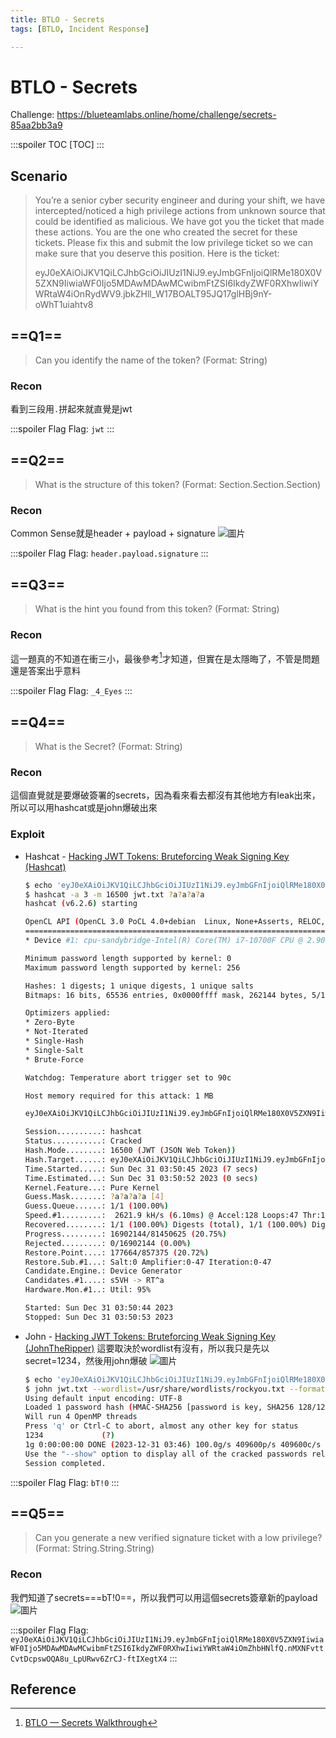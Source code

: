 ```yaml
---
title: BTLO - Secrets
tags: [BTLO, Incident Response]

---
```


# BTLO - Secrets
Challenge: https://blueteamlabs.online/home/challenge/secrets-85aa2bb3a9

:::spoiler TOC
[TOC]
:::

## Scenario
> You’re a senior cyber security engineer and during your shift, we have intercepted/noticed a high privilege actions from unknown source that could be identified as malicious. We have got you the ticket that made these actions.
You are the one who created the secret for these tickets. Please fix this and submit the low privilege ticket so we can make sure that you deserve this position.
Here is the ticket:
>
> eyJ0eXAiOiJKV1QiLCJhbGciOiJIUzI1NiJ9.eyJmbGFnIjoiQlRMe180X0V5ZXN9IiwiaWF0Ijo5MDAwMDAwMCwibmFtZSI6IkdyZWF0RXhwIiwiYWRtaW4iOnRydWV9.jbkZHll_W17BOALT95JQ17glHBj9nY-oWhT1uiahtv8 

## ==Q1==
> Can you identify the name of the token? (Format: String)
### Recon
看到三段用`.`拼起來就直覺是jwt

:::spoiler Flag
Flag: `jwt`
:::
## ==Q2==
> What is the structure of this token? (Format: Section.Section.Section)
### Recon
Common Sense就是header + payload + signature
![圖片](https://hackmd.io/_uploads/rk--WjCva.png)

:::spoiler Flag
Flag: `header.payload.signature`
:::
## ==Q3==
> What is the hint you found from this token? (Format: String)
### Recon
這一題真的不知道在衝三小，最後參考[^wp1]才知道，但實在是太隱晦了，不管是問題還是答案出乎意料

:::spoiler Flag
Flag: `_4_Eyes`
:::
## ==Q4==
> What is the Secret? (Format: String)
### Recon
這個直覺就是要爆破簽署的secrets，因為看來看去都沒有其他地方有leak出來，所以可以用hashcat或是john爆破出來
### Exploit
* Hashcat - [Hacking JWT Tokens: Bruteforcing Weak Signing Key (Hashcat)](https://blog.pentesteracademy.com/hacking-jwt-tokens-bruteforcing-weak-signing-key-hashcat-7dba165e905e)
    ```bash
    $ echo 'eyJ0eXAiOiJKV1QiLCJhbGciOiJIUzI1NiJ9.eyJmbGFnIjoiQlRMe180X0V5ZXN9IiwiaWF0Ijo5MDAwMDAwMCwibmFtZSI6IkdyZWF0RXhwIiwiYWRtaW4iOnRydWV9.jbkZHll_W17BOALT95JQ17glHBj9nY-oWhT1uiahtv8'> jwt.txt
    $ hashcat -a 3 -m 16500 jwt.txt ?a?a?a?a
    hashcat (v6.2.6) starting

    OpenCL API (OpenCL 3.0 PoCL 4.0+debian  Linux, None+Asserts, RELOC, SPIR, LLVM 15.0.7, SLEEF, DISTRO, POCL_DEBUG) - Platform #1 [The pocl project]
    ==================================================================================================================================================
    * Device #1: cpu-sandybridge-Intel(R) Core(TM) i7-10700F CPU @ 2.90GHz, 2910/5884 MB (1024 MB allocatable), 4MCU

    Minimum password length supported by kernel: 0
    Maximum password length supported by kernel: 256

    Hashes: 1 digests; 1 unique digests, 1 unique salts
    Bitmaps: 16 bits, 65536 entries, 0x0000ffff mask, 262144 bytes, 5/13 rotates

    Optimizers applied:
    * Zero-Byte
    * Not-Iterated
    * Single-Hash
    * Single-Salt
    * Brute-Force

    Watchdog: Temperature abort trigger set to 90c

    Host memory required for this attack: 1 MB

    eyJ0eXAiOiJKV1QiLCJhbGciOiJIUzI1NiJ9.eyJmbGFnIjoiQlRMe180X0V5ZXN9IiwiaWF0Ijo5MDAwMDAwMCwibmFtZSI6IkdyZWF0RXhwIiwiYWRtaW4iOnRydWV9.jbkZHll_W17BOALT95JQ17glHBj9nY-oWhT1uiahtv8:bT!0

    Session..........: hashcat
    Status...........: Cracked
    Hash.Mode........: 16500 (JWT (JSON Web Token))
    Hash.Target......: eyJ0eXAiOiJKV1QiLCJhbGciOiJIUzI1NiJ9.eyJmbGFnIjoiQl...iahtv8
    Time.Started.....: Sun Dec 31 03:50:45 2023 (7 secs)
    Time.Estimated...: Sun Dec 31 03:50:52 2023 (0 secs)
    Kernel.Feature...: Pure Kernel
    Guess.Mask.......: ?a?a?a?a [4]
    Guess.Queue......: 1/1 (100.00%)
    Speed.#1.........:  2621.9 kH/s (6.10ms) @ Accel:128 Loops:47 Thr:1 Vec:8
    Recovered........: 1/1 (100.00%) Digests (total), 1/1 (100.00%) Digests (new)
    Progress.........: 16902144/81450625 (20.75%)
    Rejected.........: 0/16902144 (0.00%)
    Restore.Point....: 177664/857375 (20.72%)
    Restore.Sub.#1...: Salt:0 Amplifier:0-47 Iteration:0-47
    Candidate.Engine.: Device Generator
    Candidates.#1....: s5VH -> RT^a
    Hardware.Mon.#1..: Util: 95%

    Started: Sun Dec 31 03:50:44 2023
    Stopped: Sun Dec 31 03:50:53 2023
    ```
* John - [Hacking JWT Tokens: Bruteforcing Weak Signing Key (JohnTheRipper)](https://blog.pentesteracademy.com/hacking-jwt-tokens-bruteforcing-weak-signing-key-johntheripper-89f0c7e6a87)
    這要取決於wordlist有沒有，所以我只是先以secret=1234，然後用john爆破
    ![圖片](https://hackmd.io/_uploads/rkTfhsRDT.png)
    ```bash
    $ echo 'eyJ0eXAiOiJKV1QiLCJhbGciOiJIUzI1NiJ9.eyJmbGFnIjoiQlRMe180X0V5ZXN9IiwiaWF0Ijo5MDAwMDAwMCwibmFtZSI6IkdyZWF0RXhwIiwiYWRtaW4iOnRydWV9.2kwB24fBrrmotFu9cdeRb1EMg1kRfGlLQPvhE1OUtp0'> jwt.txt
    $ john jwt.txt --wordlist=/usr/share/wordlists/rockyou.txt --format=HMAC-SHA256                                                                                                                 
    Using default input encoding: UTF-8
    Loaded 1 password hash (HMAC-SHA256 [password is key, SHA256 128/128 AVX 4x])
    Will run 4 OpenMP threads
    Press 'q' or Ctrl-C to abort, almost any other key for status
    1234             (?)     
    1g 0:00:00:00 DONE (2023-12-31 03:46) 100.0g/s 409600p/s 409600c/s 409600C/s 123456..oooooo
    Use the "--show" option to display all of the cracked passwords reliably
    Session completed. 
    ```

:::spoiler Flag
Flag: `bT!0`
:::
## ==Q5==
> Can you generate a new verified signature ticket with a low privilege? (Format: String.String.String)
### Recon
我們知道了secrets===bT!0==，所以我們可以用這個secrets簽章新的payload
![圖片](https://hackmd.io/_uploads/ByhNToRvT.png)

:::spoiler Flag
Flag: `eyJ0eXAiOiJKV1QiLCJhbGciOiJIUzI1NiJ9.eyJmbGFnIjoiQlRMe180X0V5ZXN9IiwiaWF0Ijo5MDAwMDAwMCwibmFtZSI6IkdyZWF0RXhwIiwiYWRtaW4iOmZhbHNlfQ.nMXNFvttCvtDcpswOQA8u_LpURwv6ZrCJ-ftIXegtX4`
:::
## Reference
[^wp1]:[BTLO — Secrets Walkthrough](https://medium.com/@prajjwal029/btlo-secrets-5314312e4aef)